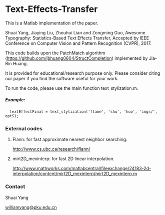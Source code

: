 # Text-Effects-Transfer

This is a Matlab implementation of the paper.

Shuai Yang, Jiaying Liu, Zhouhui Lian and Zongming Guo, 
Awesome Typography: Statistics-Based Text Effects Transfer, 
Accepted by IEEE Conference on Computer Vision and Pattern Recognition (CVPR), 2017.

This code builds upon the PatchMatch algorithm (https://github.com/jbhuang0604/StructCompletion) implemented by Jia-Bin Huang.

It is provided for educational/research purpose only. Please consider citing our paper if you find the software useful for your work.

To run the code, please use the main function text_stylization.m.

##### Example: 

      textEffectFinal = text_stylization('flame', 'shu', 'huo', 'imgs/', optS); 

   
### External codes

   1. Flann: for fast approximate nearest neighbor searching.
   
      http://www.cs.ubc.ca/research/flann/

   2. mirt2D_mexinterp: for fast 2D linear interpolation.
   
      http://www.mathworks.com/matlabcentral/fileexchange/24183-2d-interpolation/content/mirt2D_mexinterp/mirt2D_mexinterp.m


### Contact

Shuai Yang

williamyang@pku.edu.cn

